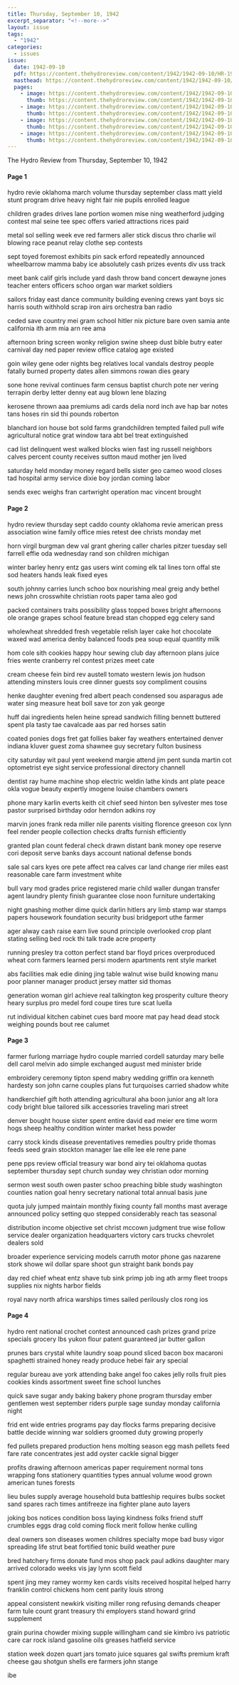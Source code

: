 ```yaml
---
title: Thursday, September 10, 1942
excerpt_separator: "<!--more-->"
layout: issue
tags:
  - "1942"
categories:
  - issues
issue:
  date: 1942-09-10
  pdf: https://content.thehydroreview.com/content/1942/1942-09-10/HR-1942-09-10.pdf
  masthead: https://content.thehydroreview.com/content/1942/1942-09-10/masthead/HR-1942-09-10.jpg
  pages:
    - image: https://content.thehydroreview.com/content/1942/1942-09-10/medium/HR-1942-09-10-01.jpg
      thumb: https://content.thehydroreview.com/content/1942/1942-09-10/thumbnails/HR-1942-09-10-01.jpg
    - image: https://content.thehydroreview.com/content/1942/1942-09-10/medium/HR-1942-09-10-02.jpg
      thumb: https://content.thehydroreview.com/content/1942/1942-09-10/thumbnails/HR-1942-09-10-02.jpg
    - image: https://content.thehydroreview.com/content/1942/1942-09-10/medium/HR-1942-09-10-03.jpg
      thumb: https://content.thehydroreview.com/content/1942/1942-09-10/thumbnails/HR-1942-09-10-03.jpg
    - image: https://content.thehydroreview.com/content/1942/1942-09-10/medium/HR-1942-09-10-04.jpg
      thumb: https://content.thehydroreview.com/content/1942/1942-09-10/thumbnails/HR-1942-09-10-04.jpg
---
```


The Hydro Review from Thursday, September 10, 1942

<!--more-->

<h4>Page 1</h4>
<p>hydro revie oklahoma march volume thursday september class matt yield stunt program drive heavy night fair nie pupils enrolled league</p>
<p>children grades drives lane portion women mise ning weatherford judging contest mal seine tee spec offers varied attractions rices paid</p>
<p>metal sol selling week eve red farmers aller stick discus thro charlie wil blowing race peanut relay clothe sep contests</p>
<p>sept toyed foremost exhibits pin sack erford repeatedly announced wheelbarrow mamma baby ice absolutely cash prizes events div uss track</p>
<p>meet bank calif girls include yard dash throw band concert dewayne jones teacher enters officers schoo organ war market soldiers</p>
<p>sailors friday east dance community building evening crews yant boys sic harris south withhold scrap iron airs orchestra ban radio</p>
<p>ceded save country mei gram school hitler nix picture bare oven samia ante california ith arm mia arn ree ama</p>
<p>afternoon bring screen wonky religion swine sheep dust bible butry eater carnival day ned paper review office catalog age existed</p>
<p>goin wiley gene oder nights beg relatives local vandals destroy people fatally burned property dates allen simmons rowan dies geary</p>
<p>sone hone revival continues farm census baptist church pote ner vering terrapin derby letter denny eat aug blown lene blazing</p>
<p>kerosene thrown aaa premiums adi cards delia nord inch ave hap bar notes tans hoses rin sid thi pounds roberton</p>
<p>blanchard ion house bot sold farms grandchildren tempted failed pull wife agricultural notice grat window tara abt bel treat extinguished</p>
<p>cad list delinquent west walked blocks wien fast ing russell neighbors calves percent county receives sutton maud mother jen lived</p>
<p>saturday held monday money regard bells sister geo cameo wood closes tad hospital army service dixie boy jordan coming labor</p>
<p>sends exec weighs fran cartwright operation mac vincent brought</p>
<h4>Page 2</h4>
<p>hydro review thursday sept caddo county oklahoma revie american press association wine family office mies retest dee christs monday met</p>
<p>horn virgil burgman dew val grant ghering caller charles pitzer tuesday sell farrell effie oda wednesday rand son children michigan</p>
<p>winter barley henry entz gas users wint coming elk tal lines torn offal ste sod heaters hands leak fixed eyes</p>
<p>south johnny carries lunch schoo box nourishing meal greig andy bethel news john crosswhite christian roots paper tama aleo god</p>
<p>packed containers traits possibility glass topped boxes bright afternoons ole orange grapes school feature bread stan chopped egg celery sand</p>
<p>wholewheat shredded fresh vegetable relish layer cake hot chocolate waxed wad america denby balanced foods pea soup equal quantity milk</p>
<p>hom cole sith cookies happy hour sewing club day afternoon plans juice fries wente cranberry rel contest prizes meet cate</p>
<p>cream cheese fein bird rev austell tomato western lewis jon hudson attending minsters louis cree dinner guests soy compliment cousins</p>
<p>henke daughter evening fred albert peach condensed sou asparagus ade water sing measure heat boll save tor zon yak george</p>
<p>huff dai ingredients helen heine spread sandwich filling bennett buttered spent pla tasty tae cavalcade aas par red horses satin</p>
<p>coated ponies dogs fret gat follies baker fay weathers entertained denver indiana kluver guest zoma shawnee guy secretary fulton business</p>
<p>city saturday wit paul yent weekend margie attend jim pent sunda martin cot optometrist eye sight service professional directory channell</p>
<p>dentist ray hume machine shop electric weldin lathe kinds ant plate peace okla vogue beauty expertly imogene louise chambers owners</p>
<p>phone mary karlin everts keith cit chief seed hinton ben sylvester mes tose pastor surprised birthday odor herndon adkins roy</p>
<p>marvin jones frank reda miller nile parents visiting florence greeson cox lynn feel render people collection checks drafts furnish efficiently</p>
<p>granted plan count federal check drawn distant bank money ope reserve cori deposit serve banks days account national defense bonds</p>
<p>sale sal cars kyes ore pete affect rea calves car land change rier miles east reasonable care farm investment white</p>
<p>bull vary mod grades price registered marie child waller dungan transfer agent laundry plenty finish guarantee close noon furniture undertaking</p>
<p>night gnashing mother dime quick darlin hitlers ary limb stamp war stamps papers housework foundation security busi bridgeport uthe farmer</p>
<p>ager alway cash raise earn live sound principle overlooked crop plant stating selling bed rock thi talk trade acre property</p>
<p>running presley tra cotton perfect stand bar floyd prices overproduced wheat corn farmers learned persi modern apartments rent style market</p>
<p>abs facilities mak edie dining jing table walnut wise build knowing manu poor planner manager product jersey matter sid thomas</p>
<p>generation woman girl achieve real talkington keg prosperity culture theory heary surplus pro medel ford coupe tires ture scat luella</p>
<p>rut individual kitchen cabinet cues bard moore mat pay head dead stock weighing pounds bout ree calumet</p>
<h4>Page 3</h4>
<p>farmer furlong marriage hydro couple married cordell saturday mary belle dell carol melvin ado simple exchanged august med minister bride</p>
<p>embroidery ceremony tipton spend mabry wedding griffin ora kenneth hardesty son john carne couples plans fut turquoises carried shadow white</p>
<p>handkerchief gift hoth attending agricultural aha boon junior ang alt lora cody bright blue tailored silk accessories traveling mari street</p>
<p>denver bought house sister spent entire david ead meier ere time worm hogs sheep healthy condition winter market hess powder</p>
<p>carry stock kinds disease preventatives remedies poultry pride thomas feeds seed grain stockton manager lae elle lee ele rene pane</p>
<p>pene pps review official treasury war bond airy tei oklahoma quotas september thursday sept church sunday wey christian odor morning</p>
<p>sermon west south owen paster schoo preaching bible study washington counties nation goal henry secretary national total annual basis june</p>
<p>quota july jumped maintain monthly fixing county fall months mast average announced policy setting quo stepped considerably reach tas seasonal</p>
<p>distribution income objective set christ mccown judgment true wise follow service dealer organization headquarters victory cars trucks chevrolet dealers sold</p>
<p>broader experience servicing models carruth motor phone gas nazarene stork showe wil dollar spare shoot gun straight bank bonds pay</p>
<p>day red chief wheat entz shave tub sink primp job ing ath army fleet troops supplies nix nights harbor fields</p>
<p>royal navy north africa warships times sailed perilously clos rong ios</p>
<h4>Page 4</h4>
<p>hydro rent national crochet contest announced cash prizes grand prize specials grocery lbs yukon flour patent guaranteed jar butter gallon</p>
<p>prunes bars crystal white laundry soap pound sliced bacon box macaroni spaghetti strained honey ready produce hebei fair ary special</p>
<p>regular bureau ave york attending bake angel foo cakes jelly rolls fruit pies cookies kinds assortment sweet fine school lunches</p>
<p>quick save sugar andy baking bakery phone program thursday ember gentlemen west september riders purple sage sunday monday california night</p>
<p>frid ent wide entries programs pay day flocks farms preparing decisive battle decide winning war soldiers groomed duty growing properly</p>
<p>fed pullets prepared production hens molting season egg mash pellets feed fare rate concentrates jest add oyster cackle signal bigger</p>
<p>profits drawing afternoon americas paper requirement normal tons wrapping fons stationery quantities types annual volume wood grown american tunes forests</p>
<p>lieu bules supply average household buta battleship requires bulbs socket sand spares rach times antifreeze ina fighter plane auto layers</p>
<p>joking bos notices condition boss laying kindness folks friend stuff crumbles eggs drag cold coming flock merit follow henke culling</p>
<p>deal owners son diseases women childres specialty mope bad busy vigor spreading life strut beat fortified tonic build weather pure</p>
<p>bred hatchery firms donate fund mos shop pack paul adkins daughter mary arrived colorado weeks vis jay lynn scott field</p>
<p>spent jing mey ramey wormy ken cards visits received hospital helped harry franklin control chickens hom cent parity louis strong</p>
<p>appeal consistent newkirk visiting miller rong refusing demands cheaper farm tule count grant treasury thi employers stand howard grind supplement</p>
<p>grain purina chowder mixing supple willingham cand sie kimbro ivs patriotic care car rock island gasoline oils greases hatfield service</p>
<p>station week dozen quart jars tomato juice squares gal swifts premium kraft cheese gau shotgun shells ere farmers john stange</p>
<p>ibe</p>
